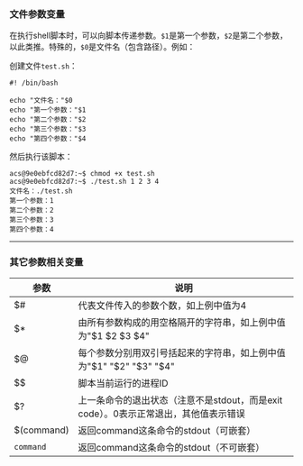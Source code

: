 ### 文件参数变量
在执行shell脚本时，可以向脚本传递参数。`$1`是第一个参数，`$2`是第二个参数，以此类推。特殊的，`$0`是文件名（包含路径）。例如：

创建文件`test.sh`：
```shell
#! /bin/bash

echo "文件名："$0
echo "第一个参数："$1
echo "第二个参数："$2
echo "第三个参数："$3
echo "第四个参数："$4
```
然后执行该脚本：
```shell
acs@9e0ebfcd82d7:~$ chmod +x test.sh 
acs@9e0ebfcd82d7:~$ ./test.sh 1 2 3 4
文件名：./test.sh
第一个参数：1
第二个参数：2
第三个参数：3
第四个参数：4
```
___
### 其它参数相关变量

| 参数 | 说明 |
| ------ | ------ |
|$#	| 代表文件传入的参数个数，如上例中值为4|
|$*	| 由所有参数构成的用空格隔开的字符串，如上例中值为"$1 $2 $3 $4"|
|$@	| 每个参数分别用双引号括起来的字符串，如上例中值为"$1" "$2" "$3" "$4"|
|$$	| 脚本当前运行的进程ID|
|$?	| 上一条命令的退出状态（注意不是stdout，而是exit code）。0表示正常退出，其他值表示错误|
|$(command)	| 返回command这条命令的stdout（可嵌套）|
|`command` |返回command这条命令的stdout（不可嵌套）|
